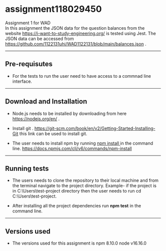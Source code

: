 # assignment118029450
Assignment 1 for WAD  
In this assignment the JSON data for the question balances from the website https://i-want-to-study-engineering.org/ is tested using Jest. The JSON data can be accessed from https://github.com/1122131uhi/WAD1122131/blob/main/balances.json .
___________________________________________________________________________________________________________________________________________________

## Pre-requisutes
* For the tests to run the user need to have access to a commnad line interface.
___________________________________________________________________________________________________________________________________________________
## Download and Installation
 
* Node.js needs to be installed by downloading from here https://nodejs.org/en/ .

* Install git . https://git-scm.com/book/en/v2/Getting-Started-Installing-Git this link can be used to install git.

* The user needs to install npm by running <u> npm install </u> in the command line.
https://docs.npmjs.com/cli/v6/commands/npm-install

___________________________________________________________________________________________________________________________________________________

## Running tests

* The users needs to clone the repository to their local machine and from the terminal navigate to the project directory.
Example- if the project is in 
 C:\Users\test-project directory then the user needs to run cd  C:\Users\test-project.

 * After installing all the project dependencies run 
 **npm test** in the command line.

 __________________________________________________________________________________________________________________________________________________

 ## Versions used
 * The versions used for this assignment is
 npm 8.10.0
 node v16.16.0



